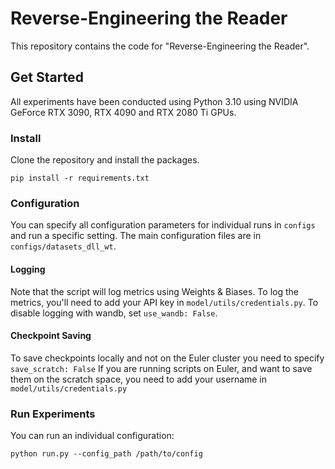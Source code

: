# Reverse-Engineering the Reader

This repository contains the code for "Reverse-Engineering the Reader".

## Get Started

All experiments have been conducted using Python 3.10 using NVIDIA GeForce RTX 3090, RTX 4090 and RTX 2080 Ti GPUs.

### Install

Clone the repository and install the packages.

```
pip install -r requirements.txt
```

### Configuration

You can specify all configuration parameters for individual runs in `configs` and run a specific setting.
The main configuration files are in `configs/datasets_dll_wt`.

#### Logging
Note that the script will log metrics using Weights & Biases. To log the metrics, you'll need to add your API key in `model/utils/credentials.py`. To disable logging with wandb, set `use_wandb: False`.

#### Checkpoint Saving
To save checkpoints locally and not on the Euler cluster you need to specify `save_scratch: False`
If you are running scripts on Euler, and want to save them on the scratch space,  you need to add your username in `model/utils/credentials.py`

### Run Experiments

You can run an individual configuration:

```
python run.py --config_path /path/to/config
```